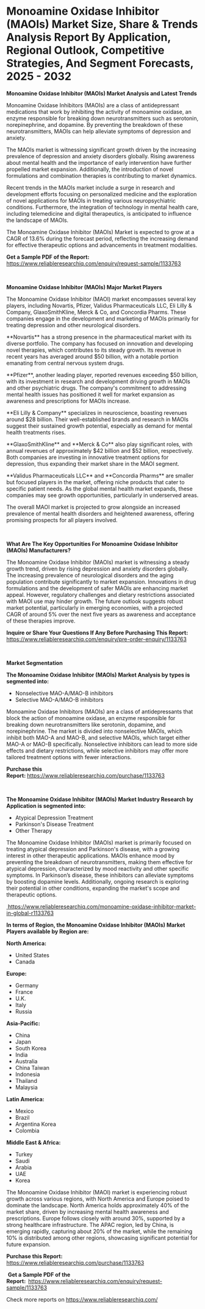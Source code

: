 <p><h1>Monoamine Oxidase Inhibitor (MAOIs) Market Size, Share & Trends Analysis Report By Application, Regional Outlook, Competitive Strategies, And Segment Forecasts, 2025 - 2032</h1></p><p><strong>Monoamine Oxidase Inhibitor (MAOIs) Market Analysis and Latest Trends</strong></p>
<p><p>Monoamine Oxidase Inhibitors (MAOIs) are a class of antidepressant medications that work by inhibiting the activity of monoamine oxidase, an enzyme responsible for breaking down neurotransmitters such as serotonin, norepinephrine, and dopamine. By preventing the breakdown of these neurotransmitters, MAOIs can help alleviate symptoms of depression and anxiety.</p><p>The MAOIs market is witnessing significant growth driven by the increasing prevalence of depression and anxiety disorders globally. Rising awareness about mental health and the importance of early intervention have further propelled market expansion. Additionally, the introduction of novel formulations and combination therapies is contributing to market dynamics.</p><p>Recent trends in the MAOIs market include a surge in research and development efforts focusing on personalized medicine and the exploration of novel applications for MAOIs in treating various neuropsychiatric conditions. Furthermore, the integration of technology in mental health care, including telemedicine and digital therapeutics, is anticipated to influence the landscape of MAOIs.</p><p>The Monoamine Oxidase Inhibitor (MAOIs) Market is expected to grow at a CAGR of 13.6% during the forecast period, reflecting the increasing demand for effective therapeutic options and advancements in treatment modalities.</p></p>
<p><strong>Get a Sample PDF of the Report:&nbsp;</strong> <a href="https://www.reliableresearchiq.com/enquiry/request-sample/1133763?utm_campaign=2301&utm_medium=2&utm_source=Github&utm_content=ia&utm_term=25032025&utm_id=monoamine-oxidase-inhibitor-maois">https://www.reliableresearchiq.com/enquiry/request-sample/1133763</a></p>
<p>&nbsp;</p>
<p><strong>Monoamine Oxidase Inhibitor (MAOIs) Major Market Players</strong></p>
<p><p>The Monoamine Oxidase Inhibitor (MAOI) market encompasses several key players, including Novartis, Pfizer, Validus Pharmaceuticals LLC, Eli Lilly & Company, GlaxoSmithKline, Merck & Co, and Concordia Pharms. These companies engage in the development and marketing of MAOIs primarily for treating depression and other neurological disorders.</p><p>**Novartis** has a strong presence in the pharmaceutical market with its diverse portfolio. The company has focused on innovation and developing novel therapies, which contributes to its steady growth. Its revenue in recent years has averaged around $50 billion, with a notable portion emanating from central nervous system drugs.</p><p>**Pfizer**, another leading player, reported revenues exceeding $50 billion, with its investment in research and development driving growth in MAOIs and other psychiatric drugs. The company's commitment to addressing mental health issues has positioned it well for market expansion as awareness and prescriptions for MAOIs increase.</p><p>**Eli Lilly & Company** specializes in neuroscience, boasting revenues around $28 billion. Their well-established brands and research in MAOIs suggest their sustained growth potential, especially as demand for mental health treatments rises.</p><p>**GlaxoSmithKline** and **Merck & Co** also play significant roles, with annual revenues of approximately $42 billion and $52 billion, respectively. Both companies are investing in innovative treatment options for depression, thus expanding their market share in the MAOI segment.</p><p>**Validus Pharmaceuticals LLC** and **Concordia Pharms** are smaller but focused players in the market, offering niche products that cater to specific patient needs. As the global mental health market expands, these companies may see growth opportunities, particularly in underserved areas.</p><p>The overall MAOI market is projected to grow alongside an increased prevalence of mental health disorders and heightened awareness, offering promising prospects for all players involved.</p></p>
<p>&nbsp;</p>
<p><strong>What Are The Key Opportunities For Monoamine Oxidase Inhibitor (MAOIs) Manufacturers?</strong></p>
<p><p>The Monoamine Oxidase Inhibitor (MAOIs) market is witnessing a steady growth trend, driven by rising depression and anxiety disorders globally. The increasing prevalence of neurological disorders and the aging population contribute significantly to market expansion. Innovations in drug formulations and the development of safer MAOIs are enhancing market appeal. However, regulatory challenges and dietary restrictions associated with MAOI use may hinder growth. The future outlook suggests robust market potential, particularly in emerging economies, with a projected CAGR of around 5% over the next five years as awareness and acceptance of these therapies improve.</p></p>
<p><strong>Inquire or Share Your Questions If Any Before Purchasing This Report:</strong> <a href="https://www.reliableresearchiq.com/enquiry/pre-order-enquiry/1133763?utm_campaign=2301&utm_medium=2&utm_source=Github&utm_content=ia&utm_term=25032025&utm_id=monoamine-oxidase-inhibitor-maois">https://www.reliableresearchiq.com/enquiry/pre-order-enquiry/1133763</a></p>
<p>&nbsp;</p>
<p><strong>Market Segmentation</strong></p>
<p><strong>The Monoamine Oxidase Inhibitor (MAOIs) Market Analysis by types is segmented into:</strong></p>
<p><ul><li>Nonselective MAO-A/MAO-B inhibitors</li><li>Selective MAO-A/MAO-B inhibitors</li></ul></p>
<p><p>Monoamine Oxidase Inhibitors (MAOIs) are a class of antidepressants that block the action of monoamine oxidase, an enzyme responsible for breaking down neurotransmitters like serotonin, dopamine, and norepinephrine. The market is divided into nonselective MAOIs, which inhibit both MAO-A and MAO-B, and selective MAOIs, which target either MAO-A or MAO-B specifically. Nonselective inhibitors can lead to more side effects and dietary restrictions, while selective inhibitors may offer more tailored treatment options with fewer interactions.</p></p>
<p><strong>Purchase this Report:&nbsp;</strong><a href="https://www.reliableresearchiq.com/purchase/1133763?utm_campaign=2301&utm_medium=2&utm_source=Github&utm_content=ia&utm_term=25032025&utm_id=monoamine-oxidase-inhibitor-maois">https://www.reliableresearchiq.com/purchase/1133763</a></p>
<p>&nbsp;</p>
<p><strong>The Monoamine Oxidase Inhibitor (MAOIs) Market Industry Research by Application is segmented into:</strong></p>
<p><ul><li>Atypical Depression Treatment</li><li>Parkinson's Disease Treatment</li><li>Other Therapy</li></ul></p>
<p><p>The Monoamine Oxidase Inhibitor (MAOIs) market is primarily focused on treating atypical depression and Parkinson's disease, with a growing interest in other therapeutic applications. MAOIs enhance mood by preventing the breakdown of neurotransmitters, making them effective for atypical depression, characterized by mood reactivity and other specific symptoms. In Parkinson’s disease, these inhibitors can alleviate symptoms by boosting dopamine levels. Additionally, ongoing research is exploring their potential in other conditions, expanding the market's scope and therapeutic options.</p></p>
<p><a href="https://www.reliableresearchiq.com/monoamine-oxidase-inhibitor-market-in-global-r1133763?utm_campaign=2301&utm_medium=2&utm_source=Github&utm_content=ia&utm_term=25032025&utm_id=monoamine-oxidase-inhibitor-maois">&nbsp;https://www.reliableresearchiq.com/monoamine-oxidase-inhibitor-market-in-global-r1133763</a></p>
<p><strong>In terms of Region, the Monoamine Oxidase Inhibitor (MAOIs) Market Players available by Region are:</strong></p>
<p>
    <p> <strong> North America: </strong>
        <ul>
            <li>United States</li>
            <li>Canada</li>
        </ul>
        </p> 
    <p> <strong> Europe: </strong>
        <ul>
            <li>Germany</li>
            <li>France</li>
            <li>U.K.</li>
            <li>Italy</li>
            <li>Russia</li>
        </ul>
        </p> 
    <p> <strong> Asia-Pacific: </strong>
        <ul>
            <li>China</li>
            <li>Japan</li>
            <li>South Korea</li>
            <li>India</li>
            <li>Australia</li>
            <li>China Taiwan</li>
            <li>Indonesia</li>
            <li>Thailand</li>
            <li>Malaysia</li>
        </ul>
        </p> 
    <p> <strong> Latin America: </strong>
        <ul>
            <li>Mexico</li>
            <li>Brazil</li>
            <li>Argentina Korea</li>
            <li>Colombia</li>
        </ul>
        </p> 
    <p> <strong> Middle East & Africa: </strong>
        <ul>
            <li>Turkey</li>
            <li>Saudi</li>
            <li>Arabia</li>
            <li>UAE</li>
            <li>Korea</li>
        </ul>
    </p>
    </p>
<p><p>The Monoamine Oxidase Inhibitor (MAOI) market is experiencing robust growth across various regions, with North America and Europe poised to dominate the landscape. North America holds approximately 40% of the market share, driven by increasing mental health awareness and prescriptions. Europe follows closely with around 30%, supported by a strong healthcare infrastructure. The APAC region, led by China, is emerging rapidly, capturing about 20% of the market, while the remaining 10% is distributed among other regions, showcasing significant potential for future expansion.</p></p>
<p><strong>Purchase this Report: </strong><a href="https://www.reliableresearchiq.com/purchase/1133763?utm_campaign=2301&utm_medium=2&utm_source=Github&utm_content=ia&utm_term=25032025&utm_id=monoamine-oxidase-inhibitor-maois">https://www.reliableresearchiq.com/purchase/1133763</a></p>
<p>&nbsp;<strong>Get a Sample PDF of the Report:&nbsp;&nbsp;</strong><a href="https://www.reliableresearchiq.com/enquiry/request-sample/1133763?utm_campaign=2301&utm_medium=2&utm_source=Github&utm_content=ia&utm_term=25032025&utm_id=monoamine-oxidase-inhibitor-maois">https://www.reliableresearchiq.com/enquiry/request-sample/1133763</a></p>
<p><strong></strong></p>
<p>Check more reports on <a href="https://www.reliableresearchiq.com/?utm_campaign=2301&utm_medium=2&utm_source=Github&utm_content=ia&utm_term=25032025&utm_id=monoamine-oxidase-inhibitor-maois">https://www.reliableresearchiq.com/</a></p>